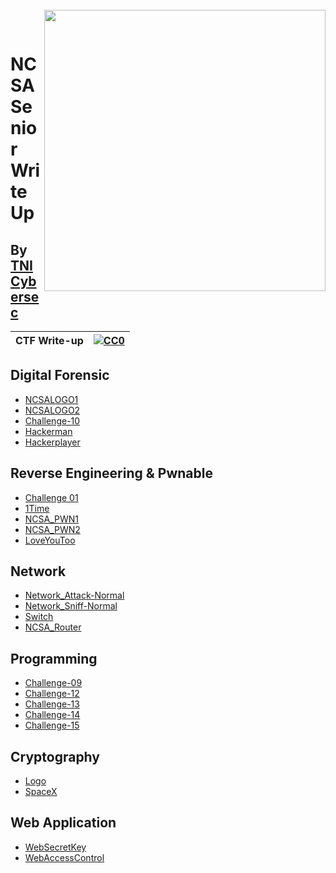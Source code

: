 <br>
<img align="right" src="https://imgur.com/SN6ZqUt.png" width="450"></img>
<p align="center">
</br>	

# NCSA Senior Write Up
## By [TNI Cybersec](https://tni-cybersec.github.io)
|CTF Write-up|[![CC0](https://licensebuttons.net/p/zero/1.0/88x31.png)](https://creativecommons.org/publicdomain/zero/1.0/)|
|----|----|

## Digital Forensic

- [NCSALOGO1](https://bit.ly/3b3hAhH)
- [NCSALOGO2](https://bit.ly/3b3hAhH)
- [Challenge-10](https://github.com/TNI-Cybersec/NCSA_Senior_Write_Up/blob/main/WriteUp/Digital%20Forensic/challenge-10.md)
- [Hackerman](https://github.com/TNI-Cybersec/NCSA_Senior_Write_Up/blob/main/WriteUp/Digital%20Forensic/HackerMan.md)
- [Hackerplayer](https://medium.com/@PlyNatwara/hackerplayer-writeups-thailand-cyber-top-talent-2021-senior-986c2cbbddc4)

## Reverse Engineering & Pwnable

- [Challenge 01](https://bit.ly/3b3hAhH)
- [1Time](https://github.com/karinzaa/NCSA_Senior_Write_Up/blob/main/WriteUp/Reverse%20Engineering%20%26%20Pwnable/1Time.md)
- [NCSA_PWN1](https://bit.ly/3b3hAhH)
- [NCSA_PWN2](https://bit.ly/3b3hAhH)
- [LoveYouToo](https://github.com/TNI-Cybersec/NCSA_Senior_Write_Up/blob/main/WriteUp/Reverse%20Engineering%20%26%20Pwnable/LoveYouToo.md)

## Network

- [Network_Attack-Normal](https://bit.ly/3b3hAhH)
- [Network_Sniff-Normal](https://bit.ly/3b3hAhH)
- [Switch](https://bit.ly/3b3hAhH)
- [NCSA_Router](https://bit.ly/3b3hAhH)

## Programming

- [Challenge-09](https://github.com/TNI-Cybersec/NCSA_Senior_Write_Up/blob/main/WriteUp/Programming/challenge09.py)
- [Challenge-12](https://github.com/TNI-Cybersec/NCSA_Senior_Write_Up/blob/main/WriteUp/Programming/challenge12.py)
- [Challenge-13](https://github.com/TNI-Cybersec/NCSA_Senior_Write_Up/blob/main/WriteUp/Programming/challenge13.py)
- [Challenge-14](https://bit.ly/3b3hAhH)
- [Challenge-15](https://bit.ly/3b3hAhH)

## Cryptography

- [Logo](https://bit.ly/3b3hAhH)
- [SpaceX](https://bit.ly/3b3hAhH)


## Web Application

- [WebSecretKey](https://github.com/TNI-Cybersec/NCSA_Senior_Write_Up/blob/main/WriteUp/Web%20Application/WebSecretKey.md)
- [WebAccessControl](https://medium.com/@PlyNatwara/webaccesscontrol-writeups-thailand-cyber-top-talent-2021-senior-7c83f141528c)


